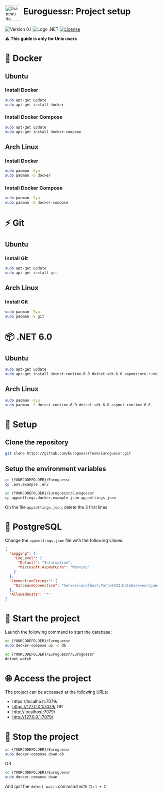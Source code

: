 <div style="display: flex; align-items: center;">
  <img src="https://images.emojiterra.com/twitter/v13.1/512px/1f1ea-1f1fa.png" alt="Drapeau de l'Europe" width="50" style="margin-top: 30px;margin-right:10px"> <h1>Euroguessr: Project setup</h1>
</div>

![Version 0.1](https://img.shields.io/badge/Version-0.1-green)
![Logo .NET](https://img.shields.io/badge/-.NET%206.0-blueviolet)
[![License](https://img.shields.io/badge/License-Apache_2.0-blue.svg)](https://opensource.org/licenses/Apache-2.0)

⚠️ **This guide is only for Unix users**

# 🐳 Docker

## Ubuntu

### Install Docker

```bash
sudo apt-get update
sudo apt-get install docker
```

### Install Docker Compose

```bash
sudo apt-get update
sudo apt-get install docker-compose
```

## Arch Linux

### Install Docker

```bash
sudo pacman -Syu
sudo pacman -S docker
```

### Install Docker Compose

```bash
sudo pacman -Syu
sudo pacman -S docker-compose
```

# ⚡ Git

## Ubuntu

### Install Git

```bash
sudo apt-get update
sudo apt-get install git
```

## Arch Linux

### Install Git

```bash
sudo pacman -Syu
sudo pacman -S git
```

# 📦 .NET 6.0

## Ubuntu

```bash
sudo apt-get update
sudo apt-get install dotnet-runtime-6.0 dotnet-sdk-6.0 aspnetcore-runtime-6.0
```

## Arch Linux

```bash
sudo pacman -Syu
sudo pacman -S dotnet-runtime-6.0 dotnet-sdk-6.0 aspnet-runtime-6.0
```

# 🔨 Setup

## Clone the repository

```bash
git clone https://github.com/EuroguessrTeam/Euroguessr.git
```

## Setup the environment variables

```bash
cd {YOURCODEFOLDER}/Euroguessr
cp .env.example .env

cd {YOURCODEFOLDER}/Euroguessr/Euroguessr
cp appsettings.docker.example.json appsettings.json
```

On the file `appsettings.json`, delete the 3 first lines

# 🐘 PostgreSQL

Change the `appsettings.json` file with the following values:

```json
{
  "Logging": {
    "LogLevel": {
      "Default": "Information",
      "Microsoft.AspNetCore": "Warning"
    }
  },
  "ConnectionStrings": {
    "DatabaseConnection": "Server=localhost;Port=5432;Database=euroguessr;Username=postgres;Password=root"
  },
  "AllowedHosts": "*"
}
```

# 🚀 Start the project

Launch the following command to start the database:

```bash
cd {YOURCODEFOLDER}/Euroguessr
sudo docker-compose up -d db

cd {YOURCODEFOLDER}/Euroguessr/Euroguessr
dotnet watch
```

# 🌐 Access the project

The project can be accessed at the following URLs:

- https://localhost:7079/
- https://127.0.0.1:7079/
  OR
- http://localhost:7079/
- http://127.0.0.1:7079/

# 🛑 Stop the project

```bash
cd {YOURCODEFOLDER}/Euroguessr
sudo docker-compose down db
```

OR

```bash
cd {YOURCODEFOLDER}/Euroguessr
sudo docker-compose down
```

And quit the `dotnet watch` command with `Ctrl + C`

